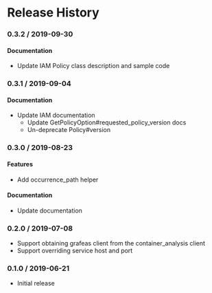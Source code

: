 # Release History

### 0.3.2 / 2019-09-30

#### Documentation

* Update IAM Policy class description and sample code

### 0.3.1 / 2019-09-04

#### Documentation

* Update IAM documentation
  * Update GetPolicyOption#requested_policy_version docs
  * Un-deprecate Policy#version

### 0.3.0 / 2019-08-23

#### Features

* Add occurrence_path helper

#### Documentation

* Update documentation

### 0.2.0 / 2019-07-08

* Support obtaining grafeas client from the container_analysis client
* Support overriding service host and port

### 0.1.0 / 2019-06-21

* Initial release
